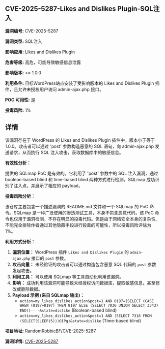 ## CVE-2025-5287-Likes and Dislikes Plugin-SQL注入

**漏洞编号:** CVE-2025-5287

**漏洞类型:** SQL注入

**影响应用:** Likes and Dislikes Plugin

**危害等级:** 高危，可能导致敏感信息泄露

**影响版本:** <= 1.0.0

**利用条件:** 目标WordPress站点安装了受影响版本的 Likes and Dislikes Plugin 插件，且允许未授权用户访问 admin-ajax.php 接口。

**POC 可用性:** 是

**投毒风险:** 1%

## 详情

该漏洞存在于 WordPress 的 Likes and Dislikes Plugin 插件中，版本小于等于 1.0.0。攻击者可以通过 'post' 参数构造恶意的 SQL 语句，向 admin-ajax.php 发送请求，从而执行 SQL 注入攻击，获取数据库中的敏感信息。

**有效性分析：**

提供的 SQLmap PoC 是有效的。它利用了 'post' 参数中的 SQL 注入漏洞，通过 boolean-based blind 和 time-based blind 两种方式进行检测。SQLmap 成功识别了注入点，并展示了相应的 payload。

**投毒风险分析：**

该仓库主要包含一个描述漏洞的 README.md 文件和一个 SQLmap 的 PoC 命令。SQLmap 是一种广泛使用的渗透测试工具，本身不包含恶意代码。该 PoC 命令也仅用于漏洞检测，不存在明显的投毒代码。但是由于网络安全本身的复杂性, 不能完全排除作者通过其他隐蔽手段进行投毒的可能性，所以投毒风险评估为1%。

**利用方式分析：**

1.  **漏洞位置：** WordPress 插件 `Likes and Dislikes Plugin` 的 `admin-ajax.php` 接口的 `post` 参数。
2.  **攻击向量：** 未经验证的攻击者可以通过构造包含恶意 SQL 代码的 `post` 参数发起攻击。
3.  **利用工具：** 可以使用 SQLmap 等工具自动化利用该漏洞。
4.  **影响：** 成功利用该漏洞可能导致未经授权访问数据库，提取敏感信息，甚至修改或删除数据。
5.  **Payload 示例 (来自 SQLmap 输出)：**
    *   `action=my_likes_dislikes_action&post=1 AND 8197=(SELECT (CASE WHEN (8197=8197) THEN 8197 ELSE (SELECT 7036 UNION SELECT 3343) END))-- -&state=dislike` (Boolean-based blind)
    *   `action=my_likes_dislikes_action&post=1 AND (SELECT 7318 FROM (SELECT(SLEEP(5)))OIPg)&state=dislike` (Time-based blind)

**项目地址:** [RandomRobbieBF/CVE-2025-5287](https://github.com/RandomRobbieBF/CVE-2025-5287)

**漏洞详情:** [CVE-2025-5287](https://nvd.nist.gov/vuln/detail/CVE-2025-5287)